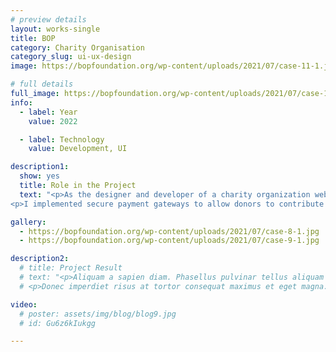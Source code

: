 ```yaml
---
# preview details
layout: works-single
title: BOP
category: Charity Organisation
category_slug: ui-ux-design
image: https://bopfoundation.org/wp-content/uploads/2021/07/case-11-1.jpg

# full details
full_image: https://bopfoundation.org/wp-content/uploads/2021/07/case-11-1.jpg
info:
  - label: Year
    value: 2022

  - label: Technology
    value: Development, UI

description1:
  show: yes
  title: Role in the Project
  text: "<p>As the designer and developer of a charity organization website, I was responsible for creating a dynamic and user-friendly platform that facilitates donation payment collection and subscription integration. My role involved conceptualizing the design, developing the website's functionality, and ensuring a seamless user experience.</p>
<p>I implemented secure payment gateways to allow donors to contribute easily and safely, while also integrating subscription features to keep supporters engaged and informed. By focusing on a responsive design and intuitive navigation, I ensured the website was accessible across various devices and platforms, ultimately supporting the organization's mission to maximize its outreach and impact.</p>"

gallery:
  - https://bopfoundation.org/wp-content/uploads/2021/07/case-8-1.jpg
  - https://bopfoundation.org/wp-content/uploads/2021/07/case-9-1.jpg

description2:
  # title: Project Result
  # text: "<p>Aliquam a sapien diam. Phasellus pulvinar tellus aliquam eleifend consectetur. Sed bibendum leo quis rutrum aliquetmorbi.</p>
  # <p>Donec imperdiet risus at tortor consequat maximus et eget magna. Cras ornare sagittis augue, id sollicitudin justo tristique ut. Nullam ex enim, euismod vel bibendum ultrices, fringilla vel eros. Donec euismod leo lectus, et euismod metus euismod sed. Quisque quis suscipit ipsum, at pellentesque velit. Duis a congue sem.</p>"

video:
  # poster: assets/img/blog/blog9.jpg
  # id: Gu6z6kIukgg

---
```


